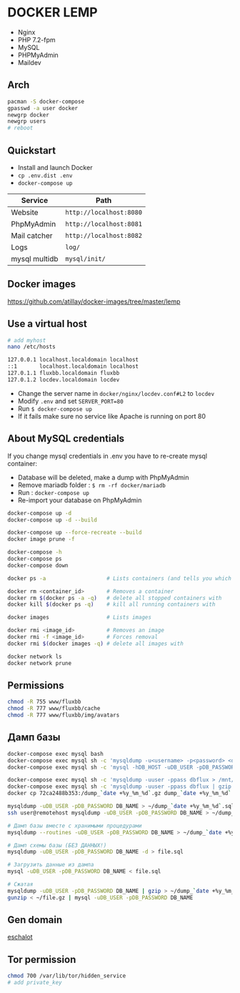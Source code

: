 # DOCKER LEMP
- Nginx
- PHP 7.2-fpm
- MySQL
- PHPMyAdmin
- Maildev

## Arch

```sh
pacman -S docker-compose
gpasswd -a user docker
newgrp docker
newgrp users
# reboot
```

## Quickstart

- Install and launch Docker
- `cp .env.dist .env`
- `docker-compose up`

| Service        | Path                    |
| -------------- | ----------------------- |
| Website        | `http://localhost:8080` |
| PhpMyAdmin     | `http://localhost:8081` |
| Mail catcher   | `http://localhost:8082` |
| Logs           | `log/`                  |
| mysql multidb  | `mysql/init/`           |

## Docker images

https://github.com/atillay/docker-images/tree/master/lemp

## Use a virtual host

```sh
# add myhost
nano /etc/hosts

127.0.0.1 localhost.localdomain localhost
::1       localhost.localdomain localhost
127.0.1.1 fluxbb.localdomain fluxbb
127.0.1.2 locdev.localdomain locdev
```

- Change the server name in `docker/nginx/locdev.conf#L2` to `locdev`
- Modify `.env` and set `SERVER_PORT=80`
- Run `$ docker-compose up`
- If it fails make sure no service like Apache is running on port 80

## About MySQL credentials

If you change mysql credentials in .env you have to re-create mysql container:
- Database will be deleted, make a dump with PhpMyAdmin
- Remove mariadb folder : `$ rm -rf docker/mariadb`
- Run : `docker-compose up`
- Re-import your database on PhpMyAdmin

```sh
docker-compose up -d
docker-compose up -d --build

docker-compose up --force-recreate --build
docker image prune -f

docker-compose -h
docker-compose ps
docker-compose down

docker ps -a                   # Lists containers (and tells you which images they are spun from)

docker rm <container_id>       # Removes a container
docker rm $(docker ps -a -q)   # delete all stopped containers with
docker kill $(docker ps -q)    # kill all running containers with

docker images                  # Lists images

docker rmi <image_id>          # Removes an image
docker rmi -f <image_id>       # Forces removal
docker rmi $(docker images -q) # delete all images with

docker network ls
docker network prune
```

## Permissions

```sh
chmod -R 755 www/fluxbb
chmod -R 777 www/fluxbb/cache
chmod -R 777 www/fluxbb/img/avatars
```

## Дамп базы

```sh
docker-compose exec mysql bash
docker-compose exec mysql sh -c 'mysqldump -u<username> -p<password> <database> > ~/dump_`date +%y_%m_%d`.sql'
docker-compose exec mysql sh -c 'mysql -hDB_HOST -uDB_USER -pDB_PASSWORD DB_NAME < ~/dump_`date +%y_%m_%d`.sql'

docker-compose exec mysql sh -c 'mysqldump -uuser -ppass dbflux > /mnt/dump_`date +%y_%m_%d`.sql'
docker-compose exec mysql sh -c 'mysqldump -uuser -ppass dbflux | gzip > /mnt/dump_`date +%y_%m_%d`.gz'
docker cp 72ca2488b353:/dump_`date +%y_%m_%d`.gz dump_`date +%y_%m_%d`.gz
```

```sh
mysqldump -uDB_USER -pDB_PASSWORD DB_NAME > ~/dump_`date +%y_%m_%d`.sql
ssh user@remotehost mysqldump -uDB_USER -pDB_PASSWORD DB_NAME > ~/dump_`date +%y_%m_%d`.sql

# Дамп базы вместе с хранимыми процедурами
mysqldump --routines -uDB_USER -pDB_PASSWORD DB_NAME > ~/dump_`date +%y_%m_%d`.sql

# Дамп схемы базы (БЕЗ ДАННЫХ!)
mysqldump -uDB_USER -pDB_PASSWORD DB_NAME -d > file.sql

# Загрузить данные из дампа
mysql -uDB_USER -pDB_PASSWORD DB_NAME < file.sql

# Сжатая
mysqldump -uDB_USER -pDB_PASSWORD DB_NAME | gzip > ~/dump_`date +%y_%m_%d`.gz
gunzip < ~/file.gz | mysql -uDB_USER -pDB_PASSWORD DB_NAME
```

## Gen domain

[eschalot](https://github.com/creio/eschalot)

## Tor permission

```sh
chmod 700 /var/lib/tor/hidden_service
# add private_key
```
